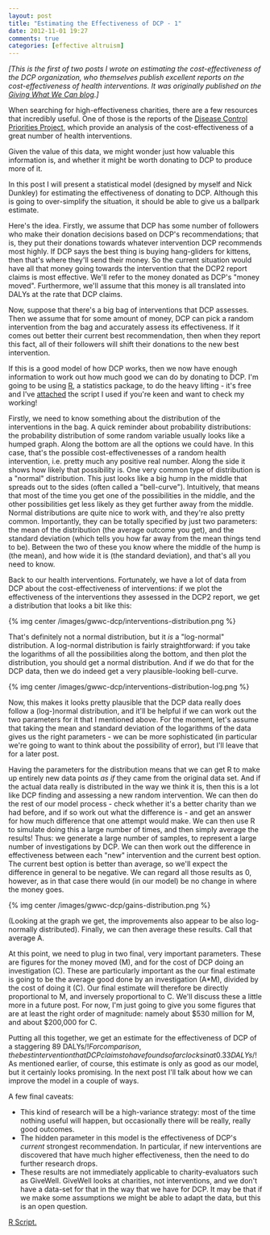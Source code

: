 ```yaml
---
layout: post
title: "Estimating the Effectiveness of DCP - 1"
date: 2012-11-01 19:27
comments: true
categories: [effective altruism] 
---
```


*[This is the first of two posts I wrote on estimating the cost-effectiveness of the DCP organization, who themselves publish excellent reports on the cost-effectiveness of health interventions. It was originally published on the [Giving What We Can blog](http://www.givingwhatwecan.org/blog/2012-10-27/estimating-the-effectiveness-of-dcp).]*

When searching for high-effectiveness charities, there are a few resources that incredibly useful. One of those is the reports of the [Disease Control Priorities Project](http://www.dcp2.org/main/Home.html), which provide an analysis of the cost-effectiveness of a great number of health interventions.

Given the value of this data, we might wonder just how valuable this information is, and whether it might be worth donating to DCP to produce more of it.

In this post I will present a statistical model (designed by myself and Nick Dunkley) for estimating the effectiveness of donating to DCP. Although this is going to over-simplify the situation, it should be able to give us a ballpark estimate.

<!-- more -->

Here's the idea. Firstly, we assume that DCP has some number of followers who make their donation decisions based on DCP's recommendations; that is, they put their donations towards whatever intervention DCP recommends most highly. If DCP says the best thing is buying hang-gliders for kittens, then that's where they'll send their money. So the current situation would have all that money going towards the intervention that the DCP2 report claims is most effective. We'll refer to the money donated as DCP's "money moved". Furthermore, we'll assume that this money is all translated into DALYs at the rate that DCP claims.

Now, suppose that there's a big bag of interventions that DCP assesses. Then we assume that for some amount of money, DCP can pick a random intervention from the bag and accurately assess its effectiveness. If it comes out better their current best recommendation, then when they report this fact, all of their followers will shift their donations to the new best intervention.

If this is a good model of how DCP works, then we now have enough information to work out how much good we can do by donating to DCP. I'm going to be using [R](http://www.r-project.org/), a statistics package, to do the heavy lifting -  it's free and I've [attached](/downloads/code/dcp-effectiveness-1.R) the script I used if you're keen and want to check my working!

Firstly, we need to know something about the distribution of the interventions in the bag. A quick reminder about probability distributions: the probability distribution of some random variable usually looks like a humped graph. Along the bottom are all the options we could have. In this case, that's the possible cost-effectivenesses of a random health intervention, i.e. pretty much any positive real number. Along the side it shows how likely that possibility is. One very common type of distribution is a "normal" distribution. This just looks like a big hump in the middle that spreads out to the sides (often called a "bell-curve"). Intuitively, that means that most of the time you get one of the possibilities in the middle, and the other possibilities get less likely as they get further away from the middle. Normal distributions are quite nice to work with, and they're also pretty common. Importantly, they can be totally specified by just two parameters: the mean of the distribution (the average outcome you get), and the standard deviation (which tells you how far away from the mean things tend to be). Between the two of these you know where the middle of the hump is (the mean), and how wide it is (the standard deviation), and that's all you need to know.

Back to our health interventions. Fortunately, we have a lot of data from DCP about the cost-effectiveness of interventions: if we plot the effectiveness of the interventions they assessed in the DCP2 report, we get a distribution that looks a bit like this: 

{% img center /images/gwwc-dcp/interventions-distribution.png %}

That's definitely not a normal distribution, but it *is* a "log-normal" distribution. A log-normal distribution is fairly straightforward: if you take the logarithms of all the possibilities along the bottom, and then plot the distribution, you should get a normal distribution. And if we do that for the DCP data, then we do indeed get a very plausible-looking bell-curve. 

{% img center /images/gwwc-dcp/interventions-distribution-log.png %} 

Now, this makes it looks pretty plausible that the DCP data really does follow a (log-)normal distribution, and it'll be helpful if we can work out the two parameters for it that I mentioned above. For the moment, let's assume that taking the mean and standard deviation of the logarithms of the data gives us the right parameters - we can be more sophisticated (in particular we're going to want to think about the possibility of error), but I'll leave that for a later post.

Having the parameters for the distribution means that we can get R to make up entirely new data points *as if* they came from the original data set. And if the actual data really is distributed in the way we think it is, then this is a lot like DCP finding and assessing a new random intervention. We can then do the rest of our model process - check whether it's a better charity than we had before, and if so work out what the difference is - and get an answer for how much difference that one attempt would make. We can then use R to simulate doing this a large number of times, and then simply average the results! Thus: we generate a large number of samples, to represent a large number of investigations by DCP. We can then work out the difference in effectiveness between each "new" intervention and the current best option. The current best option is better than average, so we'll expect the difference in general to be negative. We can regard all those results as 0, however, as in that case there would (in our model) be no change in where the money goes. 

{% img center /images/gwwc-dcp/gains-distribution.png %} 

(Looking at the graph we get, the improvements also appear to be also log-normally distributed). Finally, we can then average these results. Call that average A.   

At this point, we need to plug in two final, very important parameters. These are figures for the money moved (M), and for the cost of DCP doing an investigation (C). These are particularly important as the our final estimate is going to be the average good done by an investigation (A\*M), divided by the cost of doing it (C). Our final estimate will therefore be directly proportional to M, and inversely proportional to C. We'll discuss these a little more in a future post. For now, I'm just going to give you some figures that are at least the right order of magnitude: namely about $530 million for M, and about $200,000 for C.

Putting all this together, we get an estimate for the effectiveness of DCP of a staggering 89 DALYs/$! For comparison, the best intervention that DCP claims to have found so far clocks in at 0.33 DALYs/$! As mentioned earlier, of course, this estimate is only as good as our model, but it certainly looks promising. In the next post I'll talk about how we can improve the model in a couple of ways.

A few final caveats:

- This kind of research will be a high-variance strategy: most of the time nothing useful will happen, but occasionally there will be really, really good outcomes. 
- The hidden parameter in this model is the effectiveness of DCP's *current* strongest recommendation. In particular, if new interventions are discovered that have much higher effectiveness, then the need to do further research drops.
- These results are not immediately applicable to charity-evaluators such as GiveWell. GiveWell looks at charities, not interventions, and we don't have a data-set for that in the way that we have for DCP. It may be that if we make some assumptions we might be able to adapt the data, but this is an open question.

[R Script.](/downloads/code/dcp-effectiveness-1.R)
